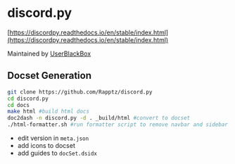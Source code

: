 discord.py
=======================
[https://discordpy.readthedocs.io/en/stable/index.html](https://discordpy.readthedocs.io/en/stable/index.html)

Maintained by [UserBlackBox](https://github.com/UserBlackBox)

## Docset Generation
```bash
git clone https://github.com/Rapptz/discord.py
cd discord.py
cd docs
make html #build html docs
doc2dash -n discord.py -d . _build/html #convert to docset
./html-formatter.sh #run formatter script to remove navbar and sidebar
```
* edit version in `meta.json`
* add icons to docset
* add guides to `docSet.dsidx`
